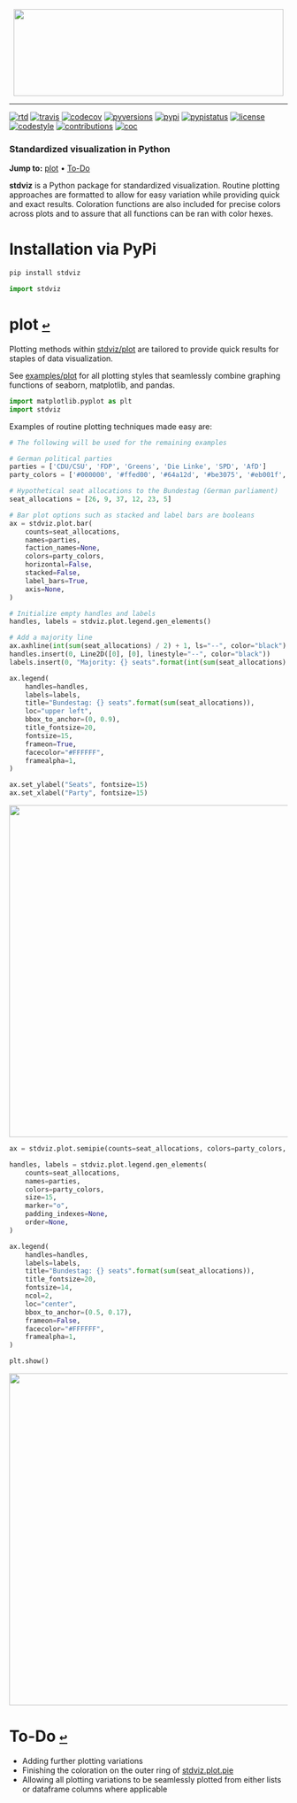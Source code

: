 <div align="center">
  <a href="https://github.com/andrewtavis/stdviz"><img src="https://raw.githubusercontent.com/andrewtavis/stdviz/master/resources/stdviz_logo_transparent.png" width=488 height=157></a>
</div>

--------------------------------------

[![rtd](https://img.shields.io/readthedocs/stdviz.svg?logo=read-the-docs)](http://stdviz.readthedocs.io/en/latest/)
[![travis](https://img.shields.io/travis/andrewtavis/stdviz.svg?logo=travis-ci)](https://travis-ci.org/andrewtavis/stdviz)
[![codecov](https://codecov.io/gh/andrewtavis/stdviz/branch/master/graphs/badge.svg)](https://codecov.io/gh/andrewtavis/stdviz)
[![pyversions](https://img.shields.io/pypi/pyversions/stdviz.svg?logo=python)](https://pypi.org/project/stdviz/)
[![pypi](https://img.shields.io/pypi/v/stdviz.svg)](https://pypi.org/project/stdviz/)
[![pypistatus](https://img.shields.io/pypi/status/stdviz.svg)](https://pypi.org/project/stdviz/)
[![license](https://img.shields.io/github/license/andrewtavis/stdviz.svg)](https://github.com/andrewtavis/stdviz/blob/main/LICENSE)
[![codestyle](https://img.shields.io/badge/code%20style-black-000000.svg)](https://github.com/psf/black)
[![contributions](https://img.shields.io/badge/contributions-welcome-brightgreen.svg)](https://github.com/andrewtavis/stdviz/blob/main/CONTRIBUTING.md)
[![coc](https://img.shields.io/badge/Contributor%20Covenant-v2.0%20adopted-ff69b4.svg)](https://github.com/andrewtavis/stdviz/blob/main/.github/CODE_OF_CONDUCT.md)

### Standardized visualization in Python

[//]: # "The '-' after the section links is needed to make them work on GH (because of ↩s)"
**Jump to:**<a id="jumpto"></a> [plot](#plot-) • [To-Do](#to-do-)

**stdviz** is a Python package for standardized visualization. Routine plotting approaches are formatted to allow for easy variation while providing quick and exact results. Coloration functions are also included for precise colors across plots and to assure that all functions can be ran with color hexes.

# Installation via PyPi
```bash
pip install stdviz
```

```python
import stdviz
```

# plot [`↩`](#jumpto)

Plotting methods within [stdviz/plot](https://github.com/andrewtavis/stdviz/tree/main/stdviz/plot) are tailored to provide quick results for staples of data visualization.

See [examples/plot](https://github.com/andrewtavis/stdviz/blob/main/examples/plot.ipynb) for all plotting styles that seamlessly combine graphing functions of seaborn, matplotlib, and pandas.

```python
import matplotlib.pyplot as plt
import stdviz
```

Examples of routine plotting techniques made easy are:

```python
# The following will be used for the remaining examples

# German political parties
parties = ['CDU/CSU', 'FDP', 'Greens', 'Die Linke', 'SPD', 'AfD']
party_colors = ['#000000', '#ffed00', '#64a12d', '#be3075', '#eb001f', '#009ee0']

# Hypothetical seat allocations to the Bundestag (German parliament)
seat_allocations = [26, 9, 37, 12, 23, 5]
```

```python
# Bar plot options such as stacked and label bars are booleans
ax = stdviz.plot.bar(
    counts=seat_allocations,
    names=parties,
    faction_names=None,
    colors=party_colors,
    horizontal=False,
    stacked=False,
    label_bars=True,
    axis=None,
)

# Initialize empty handles and labels
handles, labels = stdviz.plot.legend.gen_elements()

# Add a majority line
ax.axhline(int(sum(seat_allocations) / 2) + 1, ls="--", color="black")
handles.insert(0, Line2D([0], [0], linestyle="--", color="black"))
labels.insert(0, "Majority: {} seats".format(int(sum(seat_allocations) / 2) + 1))

ax.legend(
    handles=handles,
    labels=labels,
    title="Bundestag: {} seats".format(sum(seat_allocations)),
    loc="upper left",
    bbox_to_anchor=(0, 0.9),
    title_fontsize=20,
    fontsize=15,
    frameon=True,
    facecolor="#FFFFFF",
    framealpha=1,
)

ax.set_ylabel("Seats", fontsize=15)
ax.set_xlabel("Party", fontsize=15)
```
<p align="middle">
  <img src="https://raw.githubusercontent.com/andrewtavis/stdviz/main/resources/gh_images/bar.png" width="600" />
</p>

```python
ax = stdviz.plot.semipie(counts=seat_allocations, colors=party_colors, donut_ratio=0.5)

handles, labels = stdviz.plot.legend.gen_elements(
    counts=seat_allocations,
    names=parties,
    colors=party_colors,
    size=15,
    marker="o",
    padding_indexes=None,
    order=None,
)

ax.legend(
    handles=handles,
    labels=labels,
    title="Bundestag: {} seats".format(sum(seat_allocations)),
    title_fontsize=20,
    fontsize=14,
    ncol=2,
    loc="center",
    bbox_to_anchor=(0.5, 0.17),
    frameon=False,
    facecolor="#FFFFFF",
    framealpha=1,
)

plt.show()
```

<p align="middle">
  <img src="https://raw.githubusercontent.com/andrewtavis/stdviz/main/resources/gh_images/semipie.png" width="600" />
</p>

# To-Do [`↩`](#jumpto)

- Adding further plotting variations
- Finishing the coloration on the outer ring of [stdviz.plot.pie](https://github.com/andrewtavis/stdviz/tree/main/stdviz/plot/pie)
- Allowing all plotting variations to be seamlessly plotted from either lists or dataframe columns where applicable

